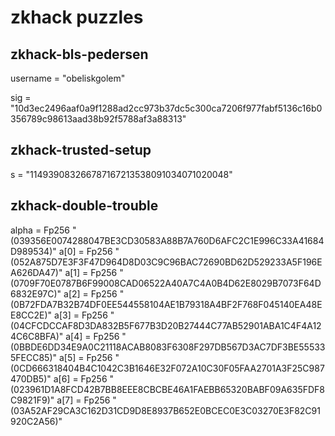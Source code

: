 # zkhack puzzles

## zkhack-bls-pedersen

username = "obeliskgolem"

sig = "10d3ec2496aaf0a9f1288ad2cc973b37dc5c300ca7206f977fabf5136c16b0356789c98613aad38b92f5788af3a88313"

## zkhack-trusted-setup
s = "114939083266787167213538091034071020048"

## zkhack-double-trouble
alpha = Fp256 "(039356E0074288047BE3CD30583A88B7A760D6AFC2C1E996C33A41684D989534)"
a[0] = Fp256 "(052A875D7E3F3F47D964D8D03C9C96BAC72690BD62D529233A5F196EA626DA47)"
a[1] = Fp256 "(0709F70E0787B6F99008CAD06522A40A7C4A0B4D62E8029B7073F64D6832E97C)"
a[2] = Fp256 "(0B72FDA7B32B74DF0EE544558104AE1B79318A4BF2F768F045140EA48EE8CC2E)"
a[3] = Fp256 "(04CFCDCCAF8D3DA832B5F677B3D20B27444C77AB52901ABA1C4F4A124C6C8BFA)"
a[4] = Fp256 "(0BBDE6DD34E9A0C21118ACAB8083F6308F297DB567D3AC7DF3BE555335FECC85)"
a[5] = Fp256 "(0CD666318404B4C1042C3B1646E32F072A10C30F05FAA2701A3F25C987470DB5)"
a[6] = Fp256 "(023961D1A8FCD42B7BB8EEE8CBCBE46A1FAEBB65320BABF09A635FDF8C9821F9)"
a[7] = Fp256 "(03A52AF29CA3C162D31CD9D8E8937B652E0BCEC0E3C03270E3F82C91920C2A56)"
